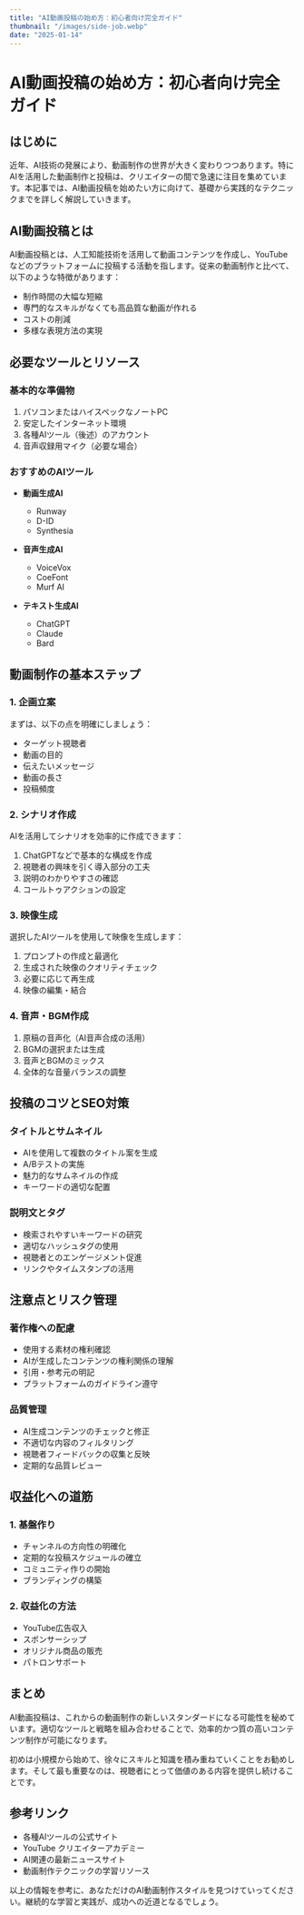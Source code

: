 ```yaml
---
title: "AI動画投稿の始め方：初心者向け完全ガイド"
thumbnail: "/images/side-job.webp"
date: "2025-01-14"
---
```


# AI動画投稿の始め方：初心者向け完全ガイド

## はじめに

近年、AI技術の発展により、動画制作の世界が大きく変わりつつあります。特にAIを活用した動画制作と投稿は、クリエイターの間で急速に注目を集めています。本記事では、AI動画投稿を始めたい方に向けて、基礎から実践的なテクニックまでを詳しく解説していきます。

## AI動画投稿とは

AI動画投稿とは、人工知能技術を活用して動画コンテンツを作成し、YouTubeなどのプラットフォームに投稿する活動を指します。従来の動画制作と比べて、以下のような特徴があります：

- 制作時間の大幅な短縮
- 専門的なスキルがなくても高品質な動画が作れる
- コストの削減
- 多様な表現方法の実現

## 必要なツールとリソース

### 基本的な準備物

1. パソコンまたはハイスペックなノートPC
2. 安定したインターネット環境
3. 各種AIツール（後述）のアカウント
4. 音声収録用マイク（必要な場合）

### おすすめのAIツール

- **動画生成AI**
  - Runway
  - D-ID
  - Synthesia
  
- **音声生成AI**
  - VoiceVox
  - CoeFont
  - Murf AI

- **テキスト生成AI**
  - ChatGPT
  - Claude
  - Bard

## 動画制作の基本ステップ

### 1. 企画立案

まずは、以下の点を明確にしましょう：

- ターゲット視聴者
- 動画の目的
- 伝えたいメッセージ
- 動画の長さ
- 投稿頻度

### 2. シナリオ作成

AIを活用してシナリオを効率的に作成できます：

1. ChatGPTなどで基本的な構成を作成
2. 視聴者の興味を引く導入部分の工夫
3. 説明のわかりやすさの確認
4. コールトゥアクションの設定

### 3. 映像生成

選択したAIツールを使用して映像を生成します：

1. プロンプトの作成と最適化
2. 生成された映像のクオリティチェック
3. 必要に応じて再生成
4. 映像の編集・結合

### 4. 音声・BGM作成

1. 原稿の音声化（AI音声合成の活用）
2. BGMの選択または生成
3. 音声とBGMのミックス
4. 全体的な音量バランスの調整

## 投稿のコツとSEO対策

### タイトルとサムネイル

- AIを使用して複数のタイトル案を生成
- A/Bテストの実施
- 魅力的なサムネイルの作成
- キーワードの適切な配置

### 説明文とタグ

- 検索されやすいキーワードの研究
- 適切なハッシュタグの使用
- 視聴者とのエンゲージメント促進
- リンクやタイムスタンプの活用

## 注意点とリスク管理

### 著作権への配慮

- 使用する素材の権利確認
- AIが生成したコンテンツの権利関係の理解
- 引用・参考元の明記
- プラットフォームのガイドライン遵守

### 品質管理

- AI生成コンテンツのチェックと修正
- 不適切な内容のフィルタリング
- 視聴者フィードバックの収集と反映
- 定期的な品質レビュー

## 収益化への道筋

### 1. 基盤作り

- チャンネルの方向性の明確化
- 定期的な投稿スケジュールの確立
- コミュニティ作りの開始
- ブランディングの構築

### 2. 収益化の方法

- YouTube広告収入
- スポンサーシップ
- オリジナル商品の販売
- パトロンサポート

## まとめ

AI動画投稿は、これからの動画制作の新しいスタンダードになる可能性を秘めています。適切なツールと戦略を組み合わせることで、効率的かつ質の高いコンテンツ制作が可能になります。

初めは小規模から始めて、徐々にスキルと知識を積み重ねていくことをお勧めします。そして最も重要なのは、視聴者にとって価値のある内容を提供し続けることです。

## 参考リンク

- 各種AIツールの公式サイト
- YouTube クリエイターアカデミー
- AI関連の最新ニュースサイト
- 動画制作テクニックの学習リソース

以上の情報を参考に、あなただけのAI動画制作スタイルを見つけていってください。継続的な学習と実践が、成功への近道となるでしょう。